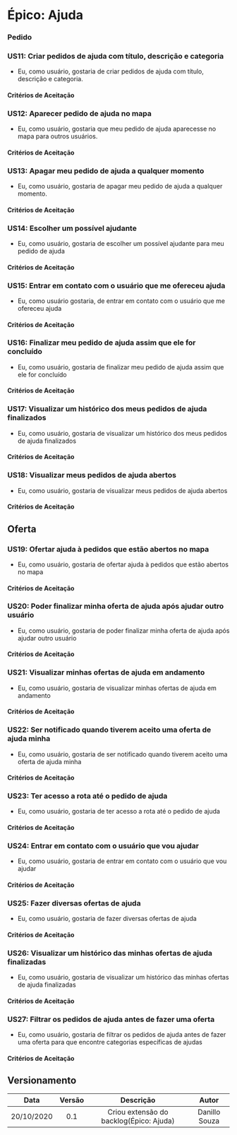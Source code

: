 # Épico: Ajuda
### Pedido
### US11: Criar pedidos de ajuda com título, descrição e categoria
- Eu, como usuário, gostaria de criar pedidos de ajuda com título, descrição e categoria.

#### Critérios de Aceitação

### US12: Aparecer pedido de ajuda no mapa
- Eu, como usuário, gostaria que meu pedido de ajuda aparecesse no mapa para outros usuários.

#### Critérios de Aceitação

### US13: Apagar meu pedido de ajuda a qualquer momento
- Eu, como usuário, gostaria de apagar meu pedido de ajuda a qualquer momento.

#### Critérios de Aceitação

### US14: Escolher um possível ajudante
- Eu, como usuário, gostaria de escolher um possível ajudante para meu pedido de ajuda

#### Critérios de Aceitação

### US15: Entrar em contato com o usuário que me ofereceu ajuda
- Eu, como usuário gostaria, de entrar em contato com o usuário que me ofereceu ajuda

#### Critérios de Aceitação

### US16: Finalizar meu pedido de ajuda assim que ele for concluído
- Eu, como usuário, gostaria de finalizar meu pedido de ajuda assim que ele for concluído

#### Critérios de Aceitação

### US17: Visualizar um histórico dos meus pedidos de ajuda finalizados
- Eu, como usuário, gostaria de visualizar um histórico dos meus pedidos de ajuda finalizados

#### Critérios de Aceitação

### US18: Visualizar meus pedidos de ajuda abertos
- Eu, como usuário, gostaria de visualizar meus pedidos de ajuda abertos

#### Critérios de Aceitação

## Oferta
### US19: Ofertar ajuda à pedidos que estão abertos no mapa
- Eu, como usuário, gostaria de ofertar ajuda à pedidos que estão abertos no mapa

#### Critérios de Aceitação

### US20: Poder finalizar minha oferta de ajuda após ajudar outro usuário
- Eu, como usuário, gostaria de poder finalizar minha oferta de ajuda após ajudar outro usuário

#### Critérios de Aceitação

### US21: Visualizar minhas ofertas de ajuda em andamento
- Eu, como usuário, gostaria de visualizar minhas ofertas de ajuda em andamento

#### Critérios de Aceitação

### US22: Ser notificado quando tiverem aceito uma oferta de ajuda minha
- Eu, como usuário, gostaria de ser notificado quando tiverem aceito uma oferta de ajuda minha

#### Critérios de Aceitação

### US23: Ter acesso a rota até o pedido de ajuda
- Eu, como usuário, gostaria de ter acesso a rota até o pedido de ajuda

#### Critérios de Aceitação

### US24: Entrar em contato com o usuário que vou ajudar
- Eu, como usuário, gostaria de entrar em contato com o usuário que vou ajudar

#### Critérios de Aceitação

### US25: Fazer diversas ofertas de ajuda
- Eu, como usuário, gostaria de fazer diversas ofertas de ajuda

#### Critérios de Aceitação

### US26: Visualizar um histórico das minhas ofertas de ajuda finalizadas
- Eu, como usuário, gostaria de visualizar um histórico das minhas ofertas de ajuda finalizadas

#### Critérios de Aceitação

### US27: Filtrar os pedidos de ajuda antes de fazer uma oferta
- Eu, como usuário, gostaria de filtrar os pedidos de ajuda antes de fazer uma oferta para que encontre categorias específicas de ajudas

#### Critérios de Aceitação

## Versionamento
 
|Data|Versão|Descrição|Autor|
|:-:|:-:|:-:|:-:|
|20/10/2020|0.1|Criou extensão do backlog(Épico: Ajuda)|Danillo Souza|